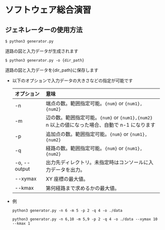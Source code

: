 # ソフトウェア総合演習

## ジェネレーターの使用方法

`$ python3 generator.py`

道路の図と入力データが生成されます

`$ python3 generator.py -o {dir_path}`

道路の図と入力データを{dir_path}に保存します

- 以下のオプションで入力データの大きさなどの指定が可能です

  | オプション   | 意味                                                                                              |
  | :----------- | :------------------------------------------------------------------------------------------------ |
  | -n           | 端点の数。範囲指定可能。`{num}` or `{num1},{num2}`                                                |
  | -m           | 辺の数。範囲指定可能。`{num}` or `{num1},{num2}`<br>n 以上の値になった場合、自動で n-1 になります |
  | -p           | 追加点の数。範囲指定可能。`{num}` or `{num1},{num2}`                                              |
  | -q           | 経路の数。範囲指定可能。`{num}` or `{num1},{num2}`                                                |
  | -o, --output | 出力先ディレクトリ。未指定時はコンソールに入力データを出力。                                      |
  | --xymax      | XY 座標の最大値。                                                                                 |
  | --kmax       | 第何経路まで求めるかの最大値。                                                                    |

- 例

  `python3 generator.py -n 6 -m 5 -p 2 -q 4 -o ./data`

  `python3 generator.py -n 6,10 -m 5,9 -p 2 -q 4 -o ./data --xymax 10 --kmax 1`
